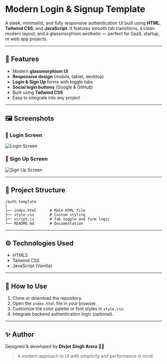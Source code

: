 # Modern Login & Signup Template

A sleek, minimalist, and fully responsive authentication UI built using **HTML**, **Tailwind CSS**, and **JavaScript**.
It features smooth tab transitions, a clean modern layout, and a glassmorphism aesthetic — perfect for SaaS, startup, or web app projects.

---

## 🚀 Features

- Modern **glassmorphism UI**
- **Responsive design** (mobile, tablet, desktop)
- **Login & Sign Up** forms with toggle tabs
- **Social login buttons** (Google & GitHub)
- Built using **Tailwind CSS**
- Easy to integrate into any project

---

## 🖼️ Screenshots

### 🔹 Login Screen
![Login Screen](Login_page.png)

### 🔹 Sign Up Screen
![Sign Up Screen](Sign_up_page.png)

---

## 📂 Project Structure

```
/auth-template
│
├── index.html      # Main HTML file
├── style.css       # Custom styling
├── script.js       # Tab toggle and form logic
└── README.md       # Documentation
```

---

## ⚙️ Technologies Used

- HTML5
- Tailwind CSS
- JavaScript (Vanilla)

---

## 🧠 How to Use

1. Clone or download the repository.
2. Open the `index.html` file in your browser.
3. Customize the color palette or font styles in `style.css`.
4. Integrate backend authentication logic (optional).

---

## ✨ Author

Designed & developed by **Divjot Singh Arora** 🧑‍💻
> A modern approach to UI with simplicity and performance in mind.
